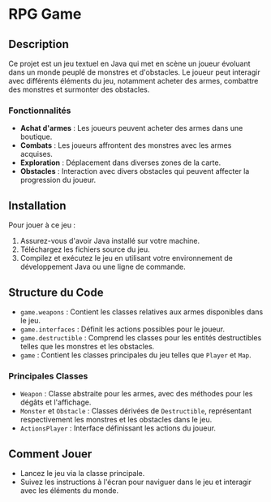# RPG Game

## Description

Ce projet est un jeu textuel en Java qui met en scène un joueur évoluant dans un monde peuplé de monstres et d'obstacles. Le joueur peut interagir avec différents éléments du jeu, notamment acheter des armes, combattre des monstres et surmonter des obstacles.

### Fonctionnalités

- **Achat d'armes** : Les joueurs peuvent acheter des armes dans une boutique.
- **Combats** : Les joueurs affrontent des monstres avec les armes acquises.
- **Exploration** : Déplacement dans diverses zones de la carte.
- **Obstacles** : Interaction avec divers obstacles qui peuvent affecter la progression du joueur.

## Installation

Pour jouer à ce jeu :
1. Assurez-vous d'avoir Java installé sur votre machine.
2. Téléchargez les fichiers source du jeu.
3. Compilez et exécutez le jeu en utilisant votre environnement de développement Java ou une ligne de commande.

## Structure du Code

- `game.weapons` : Contient les classes relatives aux armes disponibles dans le jeu.
- `game.interfaces` : Définit les actions possibles pour le joueur.
- `game.destructible` : Comprend les classes pour les entités destructibles telles que les monstres et les obstacles.
- `game` : Contient les classes principales du jeu telles que `Player` et `Map`.

### Principales Classes

- `Weapon` : Classe abstraite pour les armes, avec des méthodes pour les dégâts et l'affichage.
- `Monster` et `Obstacle` : Classes dérivées de `Destructible`, représentant respectivement les monstres et les obstacles dans le jeu.
- `ActionsPlayer` : Interface définissant les actions du joueur.

## Comment Jouer

- Lancez le jeu via la classe principale.
- Suivez les instructions à l'écran pour naviguer dans le jeu et interagir avec les éléments du monde.

